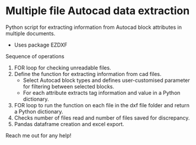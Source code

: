 # Multiple file Autocad data extraction 
 Python script for extracting information from Autocad block attributes in multiple documents.

* Uses package EZDXF

Sequence of operations
1) FOR loop for checking unreadable files.
2) Define the function for extracting information from cad files.  
    * Select Autocad block types and defines user-customised parameter for filtering between selected blocks.
    * For each attribute extracts tag information and value in a Python dictionary.
5) FOR loop to run the function on each file in the dxf file folder and return a Python dictionary.
6) Checks number of files read and number of files saved for discrepancy.
7) Pandas dataframe creation and excel export.

Reach me out for any help!